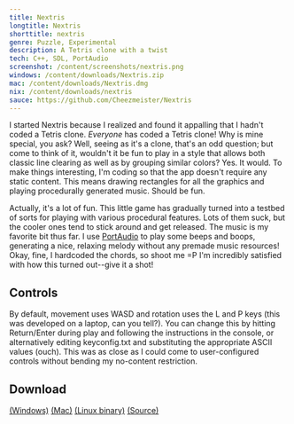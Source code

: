 ```yaml
---
title: Nextris
longtitle: Nextris
shorttitle: nextris
genre: Puzzle, Experimental
description: A Tetris clone with a twist
tech: C++, SDL, PortAudio
screenshot: /content/screenshots/nextris.png
windows: /content/downloads/Nextris.zip
mac: /content/downloads/Nextris.dmg
nix: /content/downloads/nextris
sauce: https://github.com/Cheezmeister/Nextris
--- 
```


I started Nextris because I realized and found it appalling that I hadn't coded a Tetris clone. <i>Everyone</i> has coded a Tetris clone! Why is mine special, you ask? Well, seeing as it's a clone, that's an odd question; but come to think of it, wouldn't it be fun to play in a style that allows both classic line clearing as well as by grouping similar colors? Yes. It would. To make things interesting, I'm coding so that the app doesn't require any static content. This means drawing rectangles for all the graphics and playing procedurally generated music. Should be fun.

Actually, it's a lot of fun. This little game has gradually turned into a testbed of sorts for playing with various procedural features. Lots of them suck, but the cooler ones tend to stick around and get released. The music is my favorite bit thus far. I use [PortAudio](http://www.portaudio.com/) to play some beeps and boops, generating a nice, relaxing melody without any premade music resources! Okay, fine, I hardcoded the chords, so shoot me =P I'm incredibly satisfied with how this turned out--give it a shot!


## Controls ##

By default, movement uses WASD and rotation uses the L and P keys (this was developed on a laptop, can you tell?). You can change this by hitting Return/Enter during play and following the instructions in the console, or alternatively editing keyconfig.txt and substituting the appropriate ASCII values (ouch). This was as close as I could come to user-configured controls without bending my no-content restriction.
	
## Download ##

[(Windows)]($windows$)
[(Mac)]($mac$)
[(Linux binary)]($nix$)
[(Source)]($sauce$)


